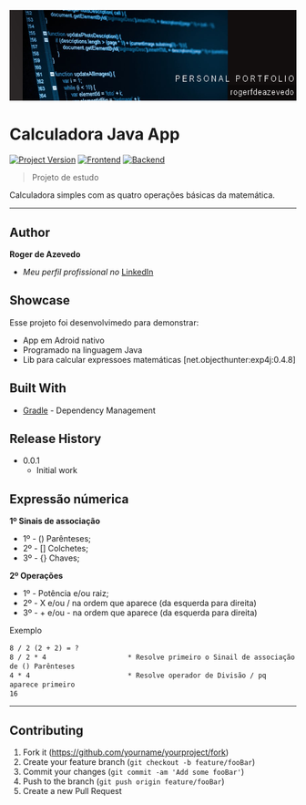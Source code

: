 [![header][header-url]][header-link]

# Calculadora Java App
[![Project Version][version-image]][version-url]
[![Frontend][Frontend-image]][Frontend-url]
[![Backend][Backend-image]][Backend-url]

> Projeto de estudo

Calculadora simples com as quatro operações básicas da matemática.

---
## Author

**Roger de Azevedo** 

* *Meu perfil profissional no* [LinkedIn][linkedin-url]

## Showcase

Esse projeto foi desenvolvimedo para demonstrar:

* App em Adroid nativo
* Programado na linguagem Java
* Lib para calcular expressoes matemáticas [net.objecthunter:exp4j:0.4.8]

## Built With

* [Gradle](https://gradle.org/) - Dependency Management

## Release History

* 0.0.1
    * Initial work

## Expressão númerica

**1º Sinais de associação**

* 1º - () Parênteses;
* 2º - [] Colchetes;
* 3º - {} Chaves;

**2º Operações**

* 1º - Potência e/ou raiz;
* 2º - X e/ou / na ordem que aparece (da esquerda para direita)
* 3º - + e/ou - na ordem que aparece (da esquerda para direita)

Exemplo

```
8 / 2 (2 + 2) = ?
8 / 2 * 4                    * Resolve primeiro o Sinail de associação de () Parênteses
4 * 4                        * Resolve operador de Divisão / pq aparece primeiro
16
```


---

## Contributing

1. Fork it (<https://github.com/yourname/yourproject/fork>)
2. Create your feature branch (`git checkout -b feature/fooBar`)
3. Commit your changes (`git commit -am 'Add some fooBar'`)
4. Push to the branch (`git push origin feature/fooBar`)
5. Create a new Pull Request

<!-- Markdown link & img dfn's -->

[header-url]: github-template.png
[header-link]: https://github.com/alexandrerosseto

[repository-url]: https://github.com/alexandrerosseto/wbshopping

[cloud-provider-url]: https://wbshopping.herokuapp.com

[linkedin-url]: https://www.linkedin.com/in/alexandrerosseto

[wiki]: https://github.com/yourname/yourproject/wiki

[version-image]: https://img.shields.io/badge/Version-1.0.0-brightgreen?style=for-the-badge&logo=appveyor
[version-url]: https://img.shields.io/badge/version-1.0.0-green
[Frontend-image]: https://img.shields.io/badge/Frontend-Android-blue?style=for-the-badge
[Frontend-url]: https://img.shields.io/badge/Frontend-Android-blue?style=for-the-badge
[Backend-image]: https://img.shields.io/badge/Backend-Java-important?style=for-the-badge
[Backend-url]: https://img.shields.io/badge/Backend-Java-important?style=for-the-badge